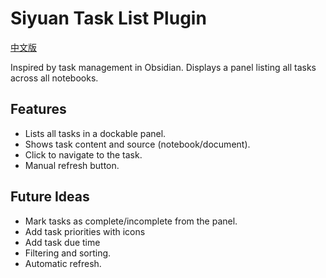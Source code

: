 # Siyuan Task List Plugin

[中文版](./README_zh_CN.md)

Inspired by task management in Obsidian. Displays a panel listing all tasks across all notebooks.

## Features

- Lists all tasks in a dockable panel.
- Shows task content and source (notebook/document).
- Click to navigate to the task.
- Manual refresh button.

## Future Ideas

- Mark tasks as complete/incomplete from the panel.
- Add task priorities with icons
- Add task due time
- Filtering and sorting.
- Automatic refresh.
